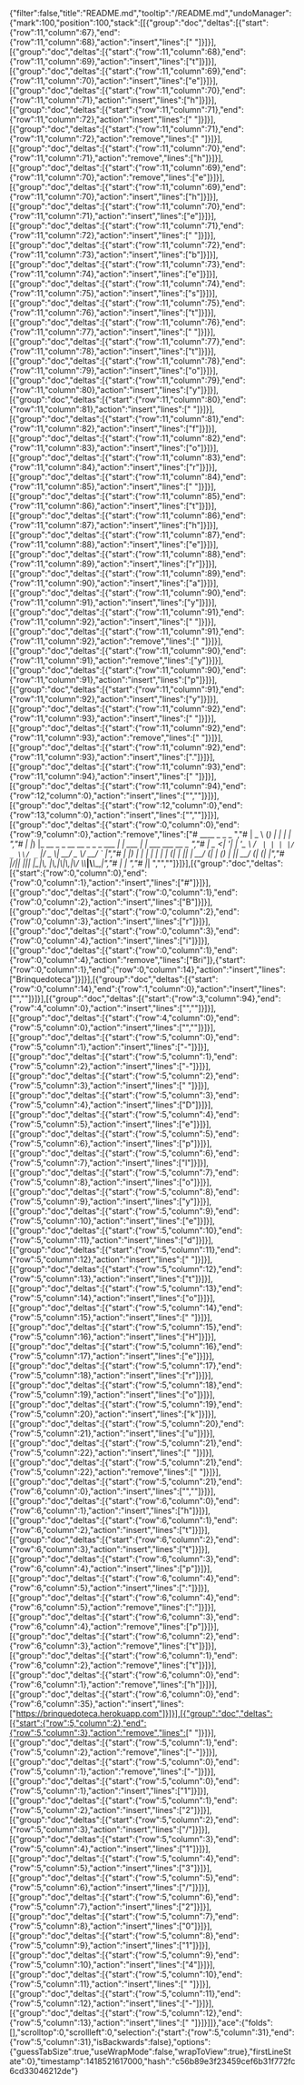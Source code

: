 {"filter":false,"title":"README.md","tooltip":"/README.md","undoManager":{"mark":100,"position":100,"stack":[[{"group":"doc","deltas":[{"start":{"row":11,"column":67},"end":{"row":11,"column":68},"action":"insert","lines":[" "]}]}],[{"group":"doc","deltas":[{"start":{"row":11,"column":68},"end":{"row":11,"column":69},"action":"insert","lines":["t"]}]}],[{"group":"doc","deltas":[{"start":{"row":11,"column":69},"end":{"row":11,"column":70},"action":"insert","lines":["e"]}]}],[{"group":"doc","deltas":[{"start":{"row":11,"column":70},"end":{"row":11,"column":71},"action":"insert","lines":["h"]}]}],[{"group":"doc","deltas":[{"start":{"row":11,"column":71},"end":{"row":11,"column":72},"action":"insert","lines":[" "]}]}],[{"group":"doc","deltas":[{"start":{"row":11,"column":71},"end":{"row":11,"column":72},"action":"remove","lines":[" "]}]}],[{"group":"doc","deltas":[{"start":{"row":11,"column":70},"end":{"row":11,"column":71},"action":"remove","lines":["h"]}]}],[{"group":"doc","deltas":[{"start":{"row":11,"column":69},"end":{"row":11,"column":70},"action":"remove","lines":["e"]}]}],[{"group":"doc","deltas":[{"start":{"row":11,"column":69},"end":{"row":11,"column":70},"action":"insert","lines":["h"]}]}],[{"group":"doc","deltas":[{"start":{"row":11,"column":70},"end":{"row":11,"column":71},"action":"insert","lines":["e"]}]}],[{"group":"doc","deltas":[{"start":{"row":11,"column":71},"end":{"row":11,"column":72},"action":"insert","lines":[" "]}]}],[{"group":"doc","deltas":[{"start":{"row":11,"column":72},"end":{"row":11,"column":73},"action":"insert","lines":["b"]}]}],[{"group":"doc","deltas":[{"start":{"row":11,"column":73},"end":{"row":11,"column":74},"action":"insert","lines":["e"]}]}],[{"group":"doc","deltas":[{"start":{"row":11,"column":74},"end":{"row":11,"column":75},"action":"insert","lines":["s"]}]}],[{"group":"doc","deltas":[{"start":{"row":11,"column":75},"end":{"row":11,"column":76},"action":"insert","lines":["t"]}]}],[{"group":"doc","deltas":[{"start":{"row":11,"column":76},"end":{"row":11,"column":77},"action":"insert","lines":[" "]}]}],[{"group":"doc","deltas":[{"start":{"row":11,"column":77},"end":{"row":11,"column":78},"action":"insert","lines":["t"]}]}],[{"group":"doc","deltas":[{"start":{"row":11,"column":78},"end":{"row":11,"column":79},"action":"insert","lines":["o"]}]}],[{"group":"doc","deltas":[{"start":{"row":11,"column":79},"end":{"row":11,"column":80},"action":"insert","lines":["y"]}]}],[{"group":"doc","deltas":[{"start":{"row":11,"column":80},"end":{"row":11,"column":81},"action":"insert","lines":[" "]}]}],[{"group":"doc","deltas":[{"start":{"row":11,"column":81},"end":{"row":11,"column":82},"action":"insert","lines":["f"]}]}],[{"group":"doc","deltas":[{"start":{"row":11,"column":82},"end":{"row":11,"column":83},"action":"insert","lines":["o"]}]}],[{"group":"doc","deltas":[{"start":{"row":11,"column":83},"end":{"row":11,"column":84},"action":"insert","lines":["r"]}]}],[{"group":"doc","deltas":[{"start":{"row":11,"column":84},"end":{"row":11,"column":85},"action":"insert","lines":[" "]}]}],[{"group":"doc","deltas":[{"start":{"row":11,"column":85},"end":{"row":11,"column":86},"action":"insert","lines":["t"]}]}],[{"group":"doc","deltas":[{"start":{"row":11,"column":86},"end":{"row":11,"column":87},"action":"insert","lines":["h"]}]}],[{"group":"doc","deltas":[{"start":{"row":11,"column":87},"end":{"row":11,"column":88},"action":"insert","lines":["e"]}]}],[{"group":"doc","deltas":[{"start":{"row":11,"column":88},"end":{"row":11,"column":89},"action":"insert","lines":["r"]}]}],[{"group":"doc","deltas":[{"start":{"row":11,"column":89},"end":{"row":11,"column":90},"action":"insert","lines":["a"]}]}],[{"group":"doc","deltas":[{"start":{"row":11,"column":90},"end":{"row":11,"column":91},"action":"insert","lines":["y"]}]}],[{"group":"doc","deltas":[{"start":{"row":11,"column":91},"end":{"row":11,"column":92},"action":"insert","lines":[" "]}]}],[{"group":"doc","deltas":[{"start":{"row":11,"column":91},"end":{"row":11,"column":92},"action":"remove","lines":[" "]}]}],[{"group":"doc","deltas":[{"start":{"row":11,"column":90},"end":{"row":11,"column":91},"action":"remove","lines":["y"]}]}],[{"group":"doc","deltas":[{"start":{"row":11,"column":90},"end":{"row":11,"column":91},"action":"insert","lines":["p"]}]}],[{"group":"doc","deltas":[{"start":{"row":11,"column":91},"end":{"row":11,"column":92},"action":"insert","lines":["y"]}]}],[{"group":"doc","deltas":[{"start":{"row":11,"column":92},"end":{"row":11,"column":93},"action":"insert","lines":[" "]}]}],[{"group":"doc","deltas":[{"start":{"row":11,"column":92},"end":{"row":11,"column":93},"action":"remove","lines":[" "]}]}],[{"group":"doc","deltas":[{"start":{"row":11,"column":92},"end":{"row":11,"column":93},"action":"insert","lines":["."]}]}],[{"group":"doc","deltas":[{"start":{"row":11,"column":93},"end":{"row":11,"column":94},"action":"insert","lines":[" "]}]}],[{"group":"doc","deltas":[{"start":{"row":11,"column":94},"end":{"row":12,"column":0},"action":"insert","lines":["",""]}]}],[{"group":"doc","deltas":[{"start":{"row":12,"column":0},"end":{"row":13,"column":0},"action":"insert","lines":["",""]}]}],[{"group":"doc","deltas":[{"start":{"row":0,"column":0},"end":{"row":9,"column":0},"action":"remove","lines":["#    ____       _                            _       _                 ","#   |  _ \\     (_)                          | |     | |                ","#   | |_) |_ __ _ _ __   __ _ _   _  ___  __| | ___ | |_ ___  ___ __ _ ","#   |  _ <| '__| | '_ \\ / _` | | | |/ _ \\/ _` |/ _ \\| __/ _ \\/ __/ _` |","#   | |_) | |  | | | | | (_| | |_| |  __/ (_| | (_) | ||  __/ (_| (_| |","#   |____/|_|  |_|_| |_|\\__, |\\__,_|\\___|\\__,_|\\___/ \\__\\___|\\___\\__,_|","#                          | |                                         ","#                          |_|                                         ","",""]}]}],[{"group":"doc","deltas":[{"start":{"row":0,"column":0},"end":{"row":0,"column":1},"action":"insert","lines":["#"]}]}],[{"group":"doc","deltas":[{"start":{"row":0,"column":1},"end":{"row":0,"column":2},"action":"insert","lines":["B"]}]}],[{"group":"doc","deltas":[{"start":{"row":0,"column":2},"end":{"row":0,"column":3},"action":"insert","lines":["r"]}]}],[{"group":"doc","deltas":[{"start":{"row":0,"column":3},"end":{"row":0,"column":4},"action":"insert","lines":["i"]}]}],[{"group":"doc","deltas":[{"start":{"row":0,"column":1},"end":{"row":0,"column":4},"action":"remove","lines":["Bri"]},{"start":{"row":0,"column":1},"end":{"row":0,"column":14},"action":"insert","lines":["Brinquedoteca"]}]}],[{"group":"doc","deltas":[{"start":{"row":0,"column":14},"end":{"row":1,"column":0},"action":"insert","lines":["",""]}]}],[{"group":"doc","deltas":[{"start":{"row":3,"column":94},"end":{"row":4,"column":0},"action":"insert","lines":["",""]}]}],[{"group":"doc","deltas":[{"start":{"row":4,"column":0},"end":{"row":5,"column":0},"action":"insert","lines":["",""]}]}],[{"group":"doc","deltas":[{"start":{"row":5,"column":0},"end":{"row":5,"column":1},"action":"insert","lines":["-"]}]}],[{"group":"doc","deltas":[{"start":{"row":5,"column":1},"end":{"row":5,"column":2},"action":"insert","lines":["-"]}]}],[{"group":"doc","deltas":[{"start":{"row":5,"column":2},"end":{"row":5,"column":3},"action":"insert","lines":[" "]}]}],[{"group":"doc","deltas":[{"start":{"row":5,"column":3},"end":{"row":5,"column":4},"action":"insert","lines":["D"]}]}],[{"group":"doc","deltas":[{"start":{"row":5,"column":4},"end":{"row":5,"column":5},"action":"insert","lines":["e"]}]}],[{"group":"doc","deltas":[{"start":{"row":5,"column":5},"end":{"row":5,"column":6},"action":"insert","lines":["p"]}]}],[{"group":"doc","deltas":[{"start":{"row":5,"column":6},"end":{"row":5,"column":7},"action":"insert","lines":["l"]}]}],[{"group":"doc","deltas":[{"start":{"row":5,"column":7},"end":{"row":5,"column":8},"action":"insert","lines":["o"]}]}],[{"group":"doc","deltas":[{"start":{"row":5,"column":8},"end":{"row":5,"column":9},"action":"insert","lines":["y"]}]}],[{"group":"doc","deltas":[{"start":{"row":5,"column":9},"end":{"row":5,"column":10},"action":"insert","lines":["e"]}]}],[{"group":"doc","deltas":[{"start":{"row":5,"column":10},"end":{"row":5,"column":11},"action":"insert","lines":["d"]}]}],[{"group":"doc","deltas":[{"start":{"row":5,"column":11},"end":{"row":5,"column":12},"action":"insert","lines":[" "]}]}],[{"group":"doc","deltas":[{"start":{"row":5,"column":12},"end":{"row":5,"column":13},"action":"insert","lines":["t"]}]}],[{"group":"doc","deltas":[{"start":{"row":5,"column":13},"end":{"row":5,"column":14},"action":"insert","lines":["o"]}]}],[{"group":"doc","deltas":[{"start":{"row":5,"column":14},"end":{"row":5,"column":15},"action":"insert","lines":[" "]}]}],[{"group":"doc","deltas":[{"start":{"row":5,"column":15},"end":{"row":5,"column":16},"action":"insert","lines":["H"]}]}],[{"group":"doc","deltas":[{"start":{"row":5,"column":16},"end":{"row":5,"column":17},"action":"insert","lines":["e"]}]}],[{"group":"doc","deltas":[{"start":{"row":5,"column":17},"end":{"row":5,"column":18},"action":"insert","lines":["r"]}]}],[{"group":"doc","deltas":[{"start":{"row":5,"column":18},"end":{"row":5,"column":19},"action":"insert","lines":["o"]}]}],[{"group":"doc","deltas":[{"start":{"row":5,"column":19},"end":{"row":5,"column":20},"action":"insert","lines":["k"]}]}],[{"group":"doc","deltas":[{"start":{"row":5,"column":20},"end":{"row":5,"column":21},"action":"insert","lines":["u"]}]}],[{"group":"doc","deltas":[{"start":{"row":5,"column":21},"end":{"row":5,"column":22},"action":"insert","lines":[" "]}]}],[{"group":"doc","deltas":[{"start":{"row":5,"column":21},"end":{"row":5,"column":22},"action":"remove","lines":[" "]}]}],[{"group":"doc","deltas":[{"start":{"row":5,"column":21},"end":{"row":6,"column":0},"action":"insert","lines":["",""]}]}],[{"group":"doc","deltas":[{"start":{"row":6,"column":0},"end":{"row":6,"column":1},"action":"insert","lines":["h"]}]}],[{"group":"doc","deltas":[{"start":{"row":6,"column":1},"end":{"row":6,"column":2},"action":"insert","lines":["t"]}]}],[{"group":"doc","deltas":[{"start":{"row":6,"column":2},"end":{"row":6,"column":3},"action":"insert","lines":["t"]}]}],[{"group":"doc","deltas":[{"start":{"row":6,"column":3},"end":{"row":6,"column":4},"action":"insert","lines":["p"]}]}],[{"group":"doc","deltas":[{"start":{"row":6,"column":4},"end":{"row":6,"column":5},"action":"insert","lines":[":"]}]}],[{"group":"doc","deltas":[{"start":{"row":6,"column":4},"end":{"row":6,"column":5},"action":"remove","lines":[":"]}]}],[{"group":"doc","deltas":[{"start":{"row":6,"column":3},"end":{"row":6,"column":4},"action":"remove","lines":["p"]}]}],[{"group":"doc","deltas":[{"start":{"row":6,"column":2},"end":{"row":6,"column":3},"action":"remove","lines":["t"]}]}],[{"group":"doc","deltas":[{"start":{"row":6,"column":1},"end":{"row":6,"column":2},"action":"remove","lines":["t"]}]}],[{"group":"doc","deltas":[{"start":{"row":6,"column":0},"end":{"row":6,"column":1},"action":"remove","lines":["h"]}]}],[{"group":"doc","deltas":[{"start":{"row":6,"column":0},"end":{"row":6,"column":35},"action":"insert","lines":["https://brinquedoteca.herokuapp.com"]}]}],[{"group":"doc","deltas":[{"start":{"row":5,"column":2},"end":{"row":5,"column":3},"action":"remove","lines":[" "]}]}],[{"group":"doc","deltas":[{"start":{"row":5,"column":1},"end":{"row":5,"column":2},"action":"remove","lines":["-"]}]}],[{"group":"doc","deltas":[{"start":{"row":5,"column":0},"end":{"row":5,"column":1},"action":"remove","lines":["-"]}]}],[{"group":"doc","deltas":[{"start":{"row":5,"column":0},"end":{"row":5,"column":1},"action":"insert","lines":["1"]}]}],[{"group":"doc","deltas":[{"start":{"row":5,"column":1},"end":{"row":5,"column":2},"action":"insert","lines":["2"]}]}],[{"group":"doc","deltas":[{"start":{"row":5,"column":2},"end":{"row":5,"column":3},"action":"insert","lines":["/"]}]}],[{"group":"doc","deltas":[{"start":{"row":5,"column":3},"end":{"row":5,"column":4},"action":"insert","lines":["1"]}]}],[{"group":"doc","deltas":[{"start":{"row":5,"column":4},"end":{"row":5,"column":5},"action":"insert","lines":["3"]}]}],[{"group":"doc","deltas":[{"start":{"row":5,"column":5},"end":{"row":5,"column":6},"action":"insert","lines":["/"]}]}],[{"group":"doc","deltas":[{"start":{"row":5,"column":6},"end":{"row":5,"column":7},"action":"insert","lines":["2"]}]}],[{"group":"doc","deltas":[{"start":{"row":5,"column":7},"end":{"row":5,"column":8},"action":"insert","lines":["0"]}]}],[{"group":"doc","deltas":[{"start":{"row":5,"column":8},"end":{"row":5,"column":9},"action":"insert","lines":["1"]}]}],[{"group":"doc","deltas":[{"start":{"row":5,"column":9},"end":{"row":5,"column":10},"action":"insert","lines":["4"]}]}],[{"group":"doc","deltas":[{"start":{"row":5,"column":10},"end":{"row":5,"column":11},"action":"insert","lines":[" "]}]}],[{"group":"doc","deltas":[{"start":{"row":5,"column":11},"end":{"row":5,"column":12},"action":"insert","lines":["-"]}]}],[{"group":"doc","deltas":[{"start":{"row":5,"column":12},"end":{"row":5,"column":13},"action":"insert","lines":[" "]}]}]]},"ace":{"folds":[],"scrolltop":0,"scrollleft":0,"selection":{"start":{"row":5,"column":31},"end":{"row":5,"column":31},"isBackwards":false},"options":{"guessTabSize":true,"useWrapMode":false,"wrapToView":true},"firstLineState":0},"timestamp":1418521617000,"hash":"c56b89e3f23459cef6b31f772fc6cd33046212de"}